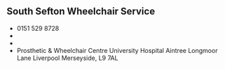 
## South Sefton Wheelchair Service

- <i class="fa fa-phone"></i> 0151 529 8728
- <i class="fa fa-envelope"></i> <a href="mailto:"></a>
- <i class="fa fa-home"></i> []()
- <i class="fa fa-building"></i> Prosthetic & Wheelchair Centre University Hospital Aintree Longmoor Lane  Liverpool Merseyside, L9 7AL
